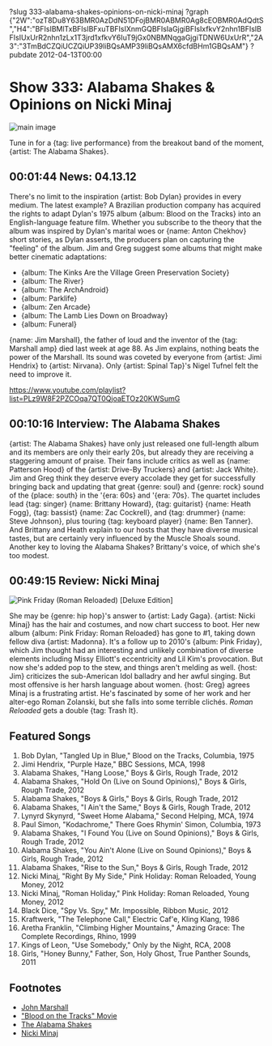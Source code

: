 ?slug 333-alabama-shakes-opinions-on-nicki-minaj
?graph {"2W":"ozT8Du8Y63BMR0AzDdN51DFojBMR0ABMR0Ag8cEOBMR0AdQdtS","H4":"BFIsIBMlTxBFIsIBFxuTBFIsIXnmGQBFIsIaGjgiBFIsIxfkvY2nhn1BFIsIBFIsIUxUrR2nhn1zLx1T3jrd1xfkvY6IuT9jGx0NBMNqgaGjgiTDNW6UxUrR","2A3":"3TmBdCZQiUCZQiUP39liBQsAMP39liBQsAMX6cfdBHm1GBQsAM"}
?pubdate 2012-04-13T00:00

# Show 333: Alabama Shakes & Opinions on Nicki Minaj

![main image](http://static.soundopinions.org/images/2012/alabamashakes.jpg)

Tune in for a {tag: live performance} from the breakout band of the moment, {artist: The Alabama Shakes}. 

## 00:01:44 News: 04.13.12
There's no limit to the inspiration {artist: Bob Dylan} provides in every medium. The latest example? A Brazilian production company has acquired the rights to adapt Dylan's 1975 album {album: Blood on the Tracks} into an English-language feature film. Whether you subscribe to the theory that the album was inspired by Dylan's marital woes or {name: Anton Chekhov} short stories, as Dylan asserts, the producers plan on capturing the "feeling" of the album. Jim and Greg suggest some albums that might make better cinematic adaptations:

- {album: The Kinks Are the Village Green Preservation Society}
- {album: The River}
- {album: The ArchAndroid}
- {album: Parklife}
- {album: Zen Arcade}
- {album: The Lamb Lies Down on Broadway}
- {album: Funeral}

{name: Jim Marshall}, the father of loud and the inventor of the {tag: Marshall amp} died last week at age 88. As Jim explains, nothing beats the power of the Marshall. Its sound was coveted by everyone from {artist: Jimi Hendrix} to {artist: Nirvana}. Only {artist: Spinal Tap}'s Nigel Tufnel felt the need to improve it.

https://www.youtube.com/playlist?list=PLz9W8F2PZCOqa7QT0QjoaETOz20KWSumG

## 00:10:16 Interview: The Alabama Shakes
{artist: The Alabama Shakes} have only just released one full-length album and its members are only their early 20s, but already they are receiving a staggering amount of praise. Their fans include critics as well as {name: Patterson Hood} of the {artist: Drive-By Truckers} and {artist: Jack White}. Jim and Greg think they deserve every accolade they get for successfully bringing back and updating that great {genre: soul} and {genre: rock} sound of the {place: south} in the '{era: 60s} and '{era: 70s}. The quartet includes lead {tag: singer} {name: Brittany Howard}, {tag: guitarist} {name: Heath Fogg}, {tag: bassist} {name: Zac Cockrell}, and {tag: drummer} {name: Steve Johnson}, plus touring {tag: keyboard player} {name: Ben Tanner}. And Brittany and Heath explain to our hosts that they have diverse musical tastes, but are certainly very influenced by the Muscle Shoals sound. Another key to loving the Alabama Shakes? Brittany's voice, of which she's too modest. 

## 00:49:15 Review: Nicki Minaj
![Pink Friday (Roman Reloaded) [Deluxe Edition]](http://is3.mzstatic.com/image/thumb/Music/v4/07/f7/d4/07f7d47f-d337-c477-6bcf-2179ce895344/source/600x600bb.jpg "278464538/525256507")

She may be {genre: hip hop}'s answer to {artist: Lady Gaga}. {artist: Nicki Minaj} has the hair and costumes, and now chart success to boot. Her new album {album: Pink Friday: Roman Reloaded} has gone to #1, taking down fellow diva {artist: Madonna}. It's a follow up to 2010's {album: Pink Friday}, which Jim thought had an interesting and unlikely combination of diverse elements including Missy Elliott's eccentricity and Lil Kim's provocation. But now she's added pop to the stew, and things aren't melding as well. {host: Jim} criticizes the sub-American Idol balladry and her awful singing. But most offensive is her harsh language about women. {host: Greg} agrees Minaj is a frustrating artist. He's fascinated by some of her work and her alter-ego Roman Zolanski, but she falls into some terrible clichés. *Roman Reloaded* gets a double {tag: Trash It}. 


## Featured Songs
1. Bob Dylan, "Tangled Up in Blue," Blood on the Tracks, Columbia, 1975
2. Jimi Hendrix, "Purple Haze," BBC Sessions, MCA, 1998
3. Alabama Shakes, "Hang Loose," Boys & Girls, Rough Trade, 2012
4. Alabama Shakes, "Hold On (Live on Sound Opinions)," Boys & Girls, Rough Trade, 2012
5. Alabama Shakes, "Boys & Girls," Boys & Girls, Rough Trade, 2012
6. Alabama Shakes, "I Ain't the Same," Boys & Girls, Rough Trade, 2012
7. Lynyrd Skynyrd, "Sweet Home Alabama," Second Helping, MCA, 1974
8. Paul Simon, "Kodachrome," There Goes Rhymin' Simon, Columbia, 1973
9. Alabama Shakes, "I Found You (Live on Sound Opinions)," Boys & Girls, Rough Trade, 2012
10. Alabama Shakes, "You Ain't Alone (Live on Sound Opinions)," Boys & Girls, Rough Trade, 2012
11. Alabama Shakes, "Rise to the Sun," Boys & Girls, Rough Trade, 2012
12. Nicki Minaj, "Right By My Side," Pink Holiday: Roman Reloaded, Young Money, 2012
13. Nicki Minaj, "Roman Holiday," Pink Holiday: Roman Reloaded, Young Money, 2012
14. Black Dice, "Spy Vs. Spy," Mr. Impossible, Ribbon Music, 2012
15. Kraftwerk, "The Telephone Call," Electric Caf'e, Kling Klang, 1986
16. Aretha Franklin, "Climbing Higher Mountains," Amazing Grace: The Complete Recordings, Rhino, 1999
17. Kings of Leon, "Use Somebody," Only by the Night, RCA, 2008
18. Girls, "Honey Bunny," Father, Son, Holy Ghost, True Panther Sounds, 2011

## Footnotes
- [John Marshall](http://www.theguardian.com/music/2012/apr/10/jim-marshall-father-loud)
- ["Blood on the Tracks" Movie](http://www.hollywoodreporter.com/news/bob-dylan-blood-tracks-movie-308676)
- [The Alabama Shakes](http://www.alabamashakes.com/)
- [Nicki Minaj](http://mypinkfriday.com/)
